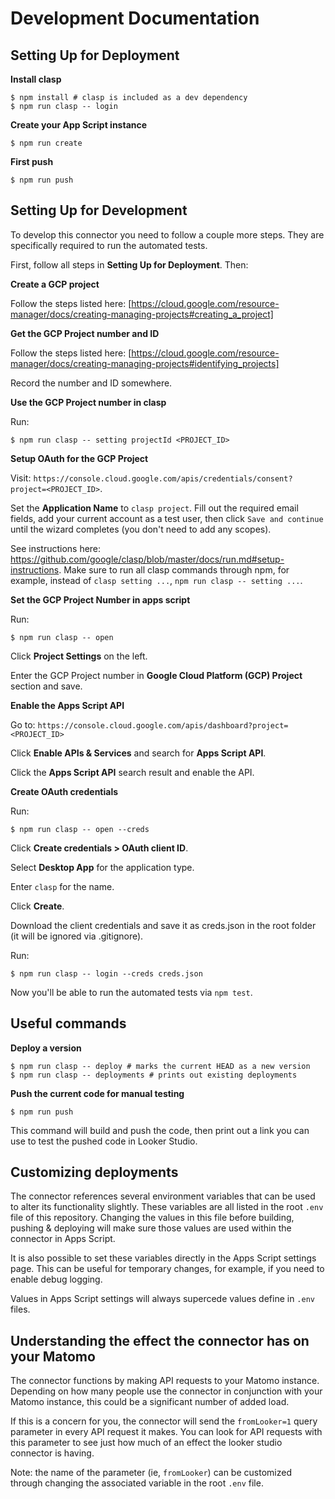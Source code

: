 # Development Documentation

## Setting Up for Deployment

**Install clasp**

```
$ npm install # clasp is included as a dev dependency
$ npm run clasp -- login
```

**Create your App Script instance**

```
$ npm run create
```

**First push**

```
$ npm run push
```

## Setting Up for Development

To develop this connector you need to follow a couple more steps. They are specifically required to run the
automated tests.

First, follow all steps in **Setting Up for Deployment**. Then:

**Create a GCP project**

Follow the steps listed here: [https://cloud.google.com/resource-manager/docs/creating-managing-projects#creating_a_project]

**Get the GCP Project number and ID**

Follow the steps listed here: [https://cloud.google.com/resource-manager/docs/creating-managing-projects#identifying_projects]

Record the number and ID somewhere.

**Use the GCP Project number in clasp**

Run:

```
$ npm run clasp -- setting projectId <PROJECT_ID>
```

**Setup OAuth for the GCP Project**

Visit: `https://console.cloud.google.com/apis/credentials/consent?project=<PROJECT_ID>`.

Set the **Application Name** to `clasp project`. Fill out the required email fields, add your current account
as a test user, then click `Save and continue` until the wizard completes (you don't need to add any scopes).

See instructions here: https://github.com/google/clasp/blob/master/docs/run.md#setup-instructions. Make sure
to run all clasp commands through npm, for example, instead of `clasp setting ...`, `npm run clasp -- setting ...`.

**Set the GCP Project Number in apps script**

Run:

```
$ npm run clasp -- open
```

Click **Project Settings** on the left.

Enter the GCP Project number in **Google Cloud Platform (GCP) Project** section and save.

**Enable the Apps Script API**

Go to: `https://console.cloud.google.com/apis/dashboard?project=<PROJECT_ID>`

Click **Enable APIs & Services** and search for **Apps Script API**.

Click the **Apps Script API** search result and enable the API.

**Create OAuth credentials**

Run:

```
$ npm run clasp -- open --creds
```

Click **Create credentials > OAuth client ID**.

Select **Desktop App** for the application type.

Enter `clasp` for the name.

Click **Create**.

Download the client credentials and save it as creds.json in the root folder (it will be ignored via .gitignore).

Run:

```
$ npm run clasp -- login --creds creds.json
```

Now you'll be able to run the automated tests via `npm test`.

## Useful commands

**Deploy a version**

```
$ npm run clasp -- deploy # marks the current HEAD as a new version
$ npm run clasp -- deployments # prints out existing deployments
```

**Push the current code for manual testing**

```
$ npm run push
```

This command will build and push the code, then print out a link you can use to test the pushed code in Looker Studio.

## Customizing deployments

The connector references several environment variables that can be used to alter its functionality slightly. These
variables are all listed in the root `.env` file of this repository. Changing the values in this file before
building, pushing & deploying will make sure those values are used within the connector in Apps Script.

It is also possible to set these variables directly in the Apps Script settings page. This can be useful for temporary
changes, for example, if you need to enable debug logging.

Values in Apps Script settings will always supercede values define in `.env` files.

## Understanding the effect the connector has on your Matomo

The connector functions by making API requests to your Matomo instance. Depending on how many people use the
connector in conjunction with your Matomo instance, this could be a significant number of added load.

If this is a concern for you, the connector will send the `fromLooker=1` query parameter in every API request it
makes. You can look for API requests with this parameter to see just how much of an effect the looker studio
connector is having.

Note: the name of the parameter (ie, `fromLooker`) can be customized through changing the associated variable
in the root `.env` file.
